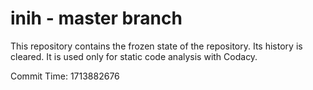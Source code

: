 # inih - master branch

This repository contains the frozen state of the repository.
Its history is cleared. It is used only for static code
analysis with Codacy.

Commit Time: 1713882676